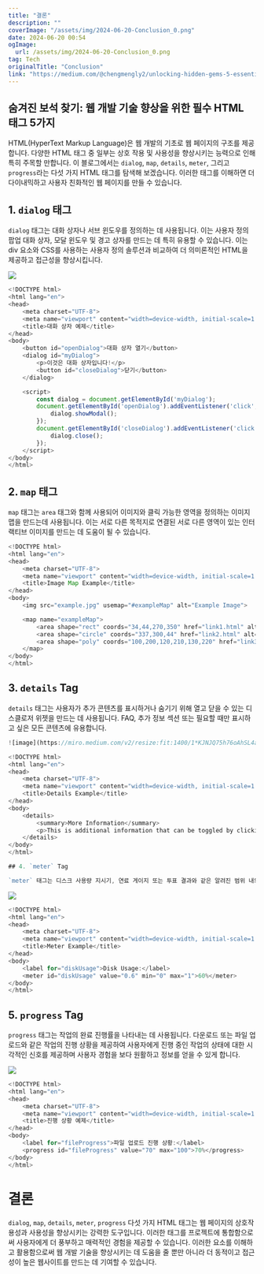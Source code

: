 ```yaml
---
title: "결론"
description: ""
coverImage: "/assets/img/2024-06-20-Conclusion_0.png"
date: 2024-06-20 00:54
ogImage: 
  url: /assets/img/2024-06-20-Conclusion_0.png
tag: Tech
originalTitle: "Conclusion"
link: "https://medium.com/@chengmengly2/unlocking-hidden-gems-5-essential-html-tags-to-enhance-your-web-development-skills-90ce66420679"
---
```



## 숨겨진 보석 찾기: 웹 개발 기술 향상을 위한 필수 HTML 태그 5가지

HTML(HyperText Markup Language)은 웹 개발의 기초로 웹 페이지의 구조를 제공합니다. 다양한 HTML 태그 중 일부는 상호 작용 및 사용성을 향상시키는 능력으로 인해 특히 주목할 만합니다. 이 블로그에서는 `dialog`, `map`, `details`, `meter`, 그리고 `progress`라는 다섯 가지 HTML 태그를 탐색해 보겠습니다. 이러한 태그를 이해하면 더 다이내믹하고 사용자 친화적인 웹 페이지를 만들 수 있습니다.

## 1. `dialog` 태그

`dialog` 태그는 대화 상자나 서브 윈도우를 정의하는 데 사용됩니다. 이는 사용자 정의 팝업 대화 상자, 모달 윈도우 및 경고 상자를 만드는 데 특히 유용할 수 있습니다. 이는 div 요소와 CSS를 사용하는 사용자 정의 솔루션과 비교하여 더 의미론적인 HTML을 제공하고 접근성을 향상시킵니다.

<div class="content-ad"></div>

<img src="https://miro.medium.com/v2/resize:fit:1400/1*X4wMS_9WELuOQ66PjKiLtw.gif" />

```js
<!DOCTYPE html>
<html lang="en">
<head>
    <meta charset="UTF-8">
    <meta name="viewport" content="width=device-width, initial-scale=1.0">
    <title>대화 상자 예제</title>
</head>
<body>
    <button id="openDialog">대화 상자 열기</button>
    <dialog id="myDialog">
        <p>이것은 대화 상자입니다!</p>
        <button id="closeDialog">닫기</button>
    </dialog>

    <script>
        const dialog = document.getElementById('myDialog');
        document.getElementById('openDialog').addEventListener('click', () => {
            dialog.showModal();
        });
        document.getElementById('closeDialog').addEventListener('click', () => {
            dialog.close();
        });
    </script>
</body>
</html>
```

## 2. `map` 태그

`map` 태그는 `area` 태그와 함께 사용되어 이미지와 클릭 가능한 영역을 정의하는 이미지 맵을 만드는데 사용됩니다. 이는 서로 다른 목적지로 연결된 서로 다른 영역이 있는 인터랙티브 이미지를 만드는 데 도움이 될 수 있습니다.

<div class="content-ad"></div>

```js
<!DOCTYPE html>
<html lang="en">
<head>
    <meta charset="UTF-8">
    <meta name="viewport" content="width=device-width, initial-scale=1.0">
    <title>Image Map Example</title>
</head>
<body>
    <img src="example.jpg" usemap="#exampleMap" alt="Example Image">

    <map name="exampleMap">
        <area shape="rect" coords="34,44,270,350" href="link1.html" alt="Link 1">
        <area shape="circle" coords="337,300,44" href="link2.html" alt="Link 2">
        <area shape="poly" coords="100,200,120,210,130,220" href="link3.html" alt="Link 3">
    </map>
</body>
</html>
```

## 3. `details` Tag

`details` 태그는 사용자가 추가 콘텐츠를 표시하거나 숨기기 위해 열고 닫을 수 있는 디스클로저 위젯을 만드는 데 사용됩니다. FAQ, 추가 정보 섹션 또는 필요할 때만 표시하고 싶은 모든 콘텐츠에 유용합니다.

<div class="content-ad"></div>

```js
![image](https://miro.medium.com/v2/resize:fit:1400/1*KJNJQ75h76oAhSL4atPIfw.gif)

<!DOCTYPE html>
<html lang="en">
<head>
    <meta charset="UTF-8">
    <meta name="viewport" content="width=device-width, initial-scale=1.0">
    <title>Details Example</title>
</head>
<body>
    <details>
        <summary>More Information</summary>
        <p>This is additional information that can be toggled by clicking "More Information".</p>
    </details>
</body>
</html>

## 4. `meter` Tag

`meter` 태그는 디스크 사용량 지시기, 연료 게이지 또는 투표 결과와 같은 알려진 범위 내의 스칼라 측정값을 나타냅니다. 일정 범위 내의 값을 시각적으로 나타내는 훌륭한 방법으로 데이터의 시각적 매력과 사용성을 향상시킬 수 있습니다.
```

<div class="content-ad"></div>


![](/assets/img/2024-06-20-Conclusion_0.png)

```javascript
<!DOCTYPE html>
<html lang="en">
<head>
    <meta charset="UTF-8">
    <meta name="viewport" content="width=device-width, initial-scale=1.0">
    <title>Meter Example</title>
</head>
<body>
    <label for="diskUsage">Disk Usage:</label>
    <meter id="diskUsage" value="0.6" min="0" max="1">60%</meter>
</body>
</html>
```

## 5. `progress` Tag

`progress` 태그는 작업의 완료 진행률을 나타내는 데 사용됩니다. 다운로드 또는 파일 업로드와 같은 작업의 진행 상황을 제공하여 사용자에게 진행 중인 작업의 상태에 대한 시각적인 신호를 제공하며 사용자 경험을 보다 원활하고 정보를 얻을 수 있게 합니다.


<div class="content-ad"></div>

<img src="/assets/img/2024-06-20-Conclusion_1.png" />

```js
<!DOCTYPE html>
<html lang="en">
<head>
    <meta charset="UTF-8">
    <meta name="viewport" content="width=device-width, initial-scale=1.0">
    <title>진행 상황 예제</title>
</head>
<body>
    <label for="fileProgress">파일 업로드 진행 상황:</label>
    <progress id="fileProgress" value="70" max="100">70%</progress>
</body>
</html>
```

# 결론

`dialog`, `map`, `details`, `meter`, `progress` 다섯 가지 HTML 태그는 웹 페이지의 상호작용성과 사용성을 향상시키는 강력한 도구입니다. 이러한 태그를 프로젝트에 통합함으로써 사용자에게 더 풍부하고 매력적인 경험을 제공할 수 있습니다. 이러한 요소를 이해하고 활용함으로써 웹 개발 기술을 향상시키는 데 도움을 줄 뿐만 아니라 더 동적이고 접근성이 높은 웹사이트를 만드는 데 기여할 수 있습니다.